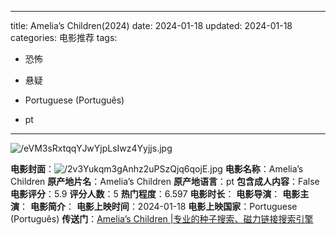 
---
title: Amelia’s Children(2024)
date: 2024-01-18
updated: 2024-01-18
categories: 电影推荐
tags:

- 恐怖
- 悬疑

- Portuguese (Português)
- pt
---

<img src="https://image.tmdb.org/t/p/original/eVM3sRxtqqYJwYjpLsIwz4Yyjjs.jpg" alt="/eVM3sRxtqqYJwYjpLsIwz4Yyjjs.jpg" title="/eVM3sRxtqqYJwYjpLsIwz4Yyjjs.jpg">

**电影封面**：<img src="https://image.tmdb.org/t/p/w200/2v3Yukqm3gAnhz2uPSzQjq6qojE.jpg" alt="/2v3Yukqm3gAnhz2uPSzQjq6qojE.jpg" title="/2v3Yukqm3gAnhz2uPSzQjq6qojE.jpg">
**电影名称**：Amelia’s Children
**原产地片名**：Amelia’s Children
**原产地语言**：pt
**包含成人内容**：False
**电影评分**：5.9
**评分人数**：5
**热门程度**：6.597
**电影时长**：
**电影导演**：
**电影主演**：
**电影简介**：
**电影上映时间**：2024-01-18
**电影上映国家**：Portuguese (Português)
**传送门**：[Amelia’s Children |专业的种子搜索、磁力链接搜索引擎](https://movie.amd794.com:2083/?search=Amelia%E2%80%99s%20Children&ordering=&mode=match_phrase&page_size=10&page=1)

